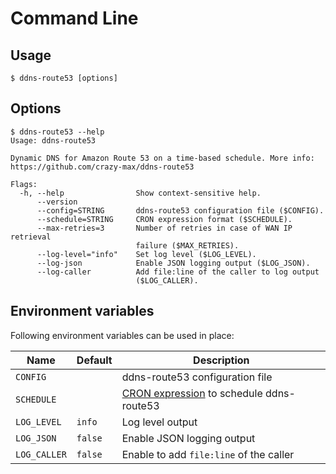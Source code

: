 # Command Line

## Usage

```shell
$ ddns-route53 [options]
```

## Options

```
$ ddns-route53 --help
Usage: ddns-route53

Dynamic DNS for Amazon Route 53 on a time-based schedule. More info:
https://github.com/crazy-max/ddns-route53

Flags:
  -h, --help                Show context-sensitive help.
      --version
      --config=STRING       ddns-route53 configuration file ($CONFIG).
      --schedule=STRING     CRON expression format ($SCHEDULE).
      --max-retries=3       Number of retries in case of WAN IP retrieval
                            failure ($MAX_RETRIES).
      --log-level="info"    Set log level ($LOG_LEVEL).
      --log-json            Enable JSON logging output ($LOG_JSON).
      --log-caller          Add file:line of the caller to log output
                            ($LOG_CALLER).
```

## Environment variables

Following environment variables can be used in place:

| Name               | Default       | Description   |
|--------------------|---------------|---------------|
| `CONFIG`           |               | ddns-route53 configuration file |
| `SCHEDULE`         |               | [CRON expression](https://godoc.org/github.com/robfig/cron#hdr-CRON_Expression_Format) to schedule ddns-route53 |
| `LOG_LEVEL`        | `info`        | Log level output |
| `LOG_JSON`         | `false`       | Enable JSON logging output |
| `LOG_CALLER`       | `false`       | Enable to add `file:line` of the caller |
